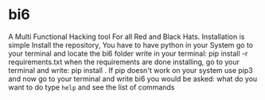 # bi6
A Multi Functional Hacking tool For all Red and Black Hats.
Installation is simple
Install the repository,
You have to have python in your System
go to your terminal and locate the bi6 folder
write in your terminal: pip install -r requirements.txt
when the requirements are done installing,
go to your terminal and write: pip install .
If pip doesn't work on your system use pip3
and now go to your terminal and write bi6
you would be asked: what do you want to do
type `help` and see the list of commands
